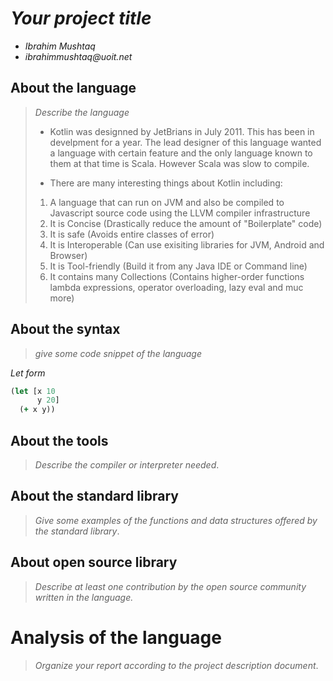 # _Your project title_

- _Ibrahim Mushtaq_
- _ibrahimmushtaq@uoit.net_

## About the language

> _Describe the language_
>
> - Kotlin was designned by JetBrians in July 2011. This has been in develpment for a year. The lead designer of this language wanted a language with certain feature and the only language known to them at that time is Scala. However Scala was slow to compile.
>
> - There are many interesting things about Kotlin including:
> 1. A language that can run on JVM and also be compiled to Javascript source code using the LLVM compiler infrastructure
> 2. It is Concise (Drastically reduce the amount of "Boilerplate" code)
> 3. It is safe (Avoids entire classes of error)
> 4. It is Interoperable (Can use exisiting libraries for JVM, Android and Browser)
> 5. It is Tool-friendly (Build it from any Java IDE or Command line)
> 6. It contains many Collections (Contains higher-order functions lambda expressions, operator overloading, lazy eval and muc more)


## About the syntax

> _give some code snippet of the language_

*Let form*

```clojure
(let [x 10
      y 20]
  (+ x y))
```

## About the tools

> _Describe the compiler or interpreter needed_.

## About the standard library

> _Give some examples of the functions and data structures
> offered by the standard library_.

## About open source library

> _Describe at least one contribution by the open source
community written in the language._

# Analysis of the language

> _Organize your report according to the project description
document_.


